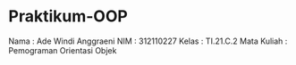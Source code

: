 # Praktikum-OOP
Nama        : Ade Windi Anggraeni
NIM         : 312110227
Kelas       : TI.21.C.2
Mata Kuliah : Pemograman Orientasi Objek
